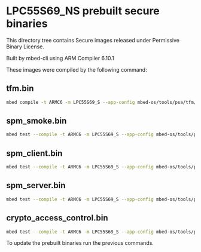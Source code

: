 # LPC55S69_NS prebuilt secure binaries

This directory tree contains Secure images released under Permissive Binary License.

Built by mbed-cli using ARM Compiler 6.10.1

These images were compiled by the following command:

## tfm.bin

```sh
mbed compile -t ARMC6 -m LPC55S69_S --app-config mbed-os/tools/psa/tfm/mbed_app.json --profile release
```

## spm_smoke.bin

```sh
mbed test --compile -t ARMC6 -m LPC55S69_S --app-config mbed-os/tools/psa/tfm/mbed_app.json -n mbed-os-tests-psa-spm_smoke -DUSE_PSA_TEST_PARTITIONS -DUSE_SMOKE_TESTS_PART1 --profile release
```

## spm_client.bin

```sh
mbed test --compile -t ARMC6 -m LPC55S69_S --app-config mbed-os/tools/psa/tfm/mbed_app.json -n mbed-os-tests-psa-spm_client -DUSE_PSA_TEST_PARTITIONS -DUSE_CLIENT_TESTS_PART1 --profile release
```

## spm_server.bin

```sh
mbed test --compile -t ARMC6 -m LPC55S69_S --app-config mbed-os/tools/psa/tfm/mbed_app.json -n mbed-os-tests-psa-spm_server -DUSE_PSA_TEST_PARTITIONS -DUSE_SERVER_TESTS_PART1 -DUSE_SERVER_TESTS_PART2 --profile release
```

## crypto_access_control.bin

```sh
mbed test --compile -t ARMC6 -m LPC55S69_S --app-config mbed-os/tools/psa/tfm/mbed_app.json -n mbed-os-tests-psa-crypto_access_control -DUSE_PSA_TEST_PARTITIONS -DUSE_CRYPTO_ACL_TEST --profile release
```

To update the prebuilt binaries run the previous commands.
